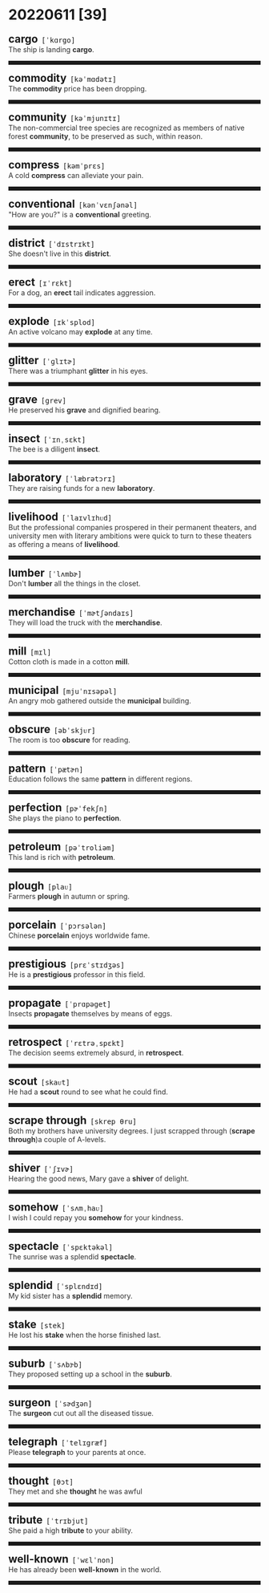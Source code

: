 <style>
/*不显示details的三角符号*/
details > summary::marker {
    display: none;
    content: none;
}
/*去掉外边框*/
details summary{
    outline:none;
    cursor:pointer;/*鼠标放上去之后变成手型*/
}
/*去掉前面默认的小黑三角*/
details summary::-webkit-details-marker{
    display:none; 
}
</style>
# 20220611 [39]  

<div style="display: flex;align-items: baseline;">
    <h2 style="margin-bottom: 0;margin-top: 0">cargo</h2>
    <p style="padding:0 .5em; margin: 0;font-family: monospace;">[ˈkɑrgo]</p>
    <p class="interpretation_47475" style="display:none ;padding:0 .5em; margin: 0; white-space: nowrap;overflow: hidden;text-overflow: ellipsis;">n. 货物</p>
</div>
<details class="details_47475">
    <summary style="color: #303030;">The ship is landing <strong>cargo</strong>.</summary>
    这艘船正在卸货。
</details>
<hr style="padding-bottom: 0.5em;" />


<div style="display: flex;align-items: baseline;">
    <h2 style="margin-bottom: 0;margin-top: 0">commodity</h2>
    <p style="padding:0 .5em; margin: 0;font-family: monospace;">[kəˈmɑdətɪ]</p>
    <p class="interpretation_47475" style="display:none ;padding:0 .5em; margin: 0; white-space: nowrap;overflow: hidden;text-overflow: ellipsis;">n. 商品；货物；日用品</p>
</div>
<details class="details_47475">
    <summary style="color: #303030;">The <strong>commodity</strong> price has been dropping.</summary>
    商品的价格已在下降。
</details>
<hr style="padding-bottom: 0.5em;" />


<div style="display: flex;align-items: baseline;">
    <h2 style="margin-bottom: 0;margin-top: 0">community</h2>
    <p style="padding:0 .5em; margin: 0;font-family: monospace;">[kəˈmjunɪtɪ]</p>
    <p class="interpretation_47475" style="display:none ;padding:0 .5em; margin: 0; white-space: nowrap;overflow: hidden;text-overflow: ellipsis;">n. 社区；团体；群落</p>
</div>
<details class="details_47475">
    <summary style="color: #303030;">The non-commercial tree species are recognized as members of native forest <strong>community</strong>, to be preserved as such, within reason.</summary>
    没有商业价值的树种被合理地看成是当地森林群落的一部分，并得到了相应的保护。
</details>
<hr style="padding-bottom: 0.5em;" />


<div style="display: flex;align-items: baseline;">
    <h2 style="margin-bottom: 0;margin-top: 0">compress</h2>
    <p style="padding:0 .5em; margin: 0;font-family: monospace;">[kəmˈprɛs]</p>
    <p class="interpretation_47475" style="display:none ;padding:0 .5em; margin: 0; white-space: nowrap;overflow: hidden;text-overflow: ellipsis;">v. 压缩；压榨
n. （外科）敷布</p>
</div>
<details class="details_47475">
    <summary style="color: #303030;">A cold <strong>compress</strong> can alleviate your pain.</summary>
    冷敷能帮你减轻疼痛。
</details>
<hr style="padding-bottom: 0.5em;" />


<div style="display: flex;align-items: baseline;">
    <h2 style="margin-bottom: 0;margin-top: 0">conventional</h2>
    <p style="padding:0 .5em; margin: 0;font-family: monospace;">[kənˈvɛnʃənəl]</p>
    <p class="interpretation_47475" style="display:none ;padding:0 .5em; margin: 0; white-space: nowrap;overflow: hidden;text-overflow: ellipsis;">adj. 传统的；惯例的</p>
</div>
<details class="details_47475">
    <summary style="color: #303030;">"How are you?" is a <strong>conventional</strong> greeting.</summary>
    “你好吗？”是一句习惯问候语。
</details>
<hr style="padding-bottom: 0.5em;" />


<div style="display: flex;align-items: baseline;">
    <h2 style="margin-bottom: 0;margin-top: 0">district</h2>
    <p style="padding:0 .5em; margin: 0;font-family: monospace;">[ˈdɪstrɪkt]</p>
    <p class="interpretation_47475" style="display:none ;padding:0 .5em; margin: 0; white-space: nowrap;overflow: hidden;text-overflow: ellipsis;">n. 地区；区域；行政区</p>
</div>
<details class="details_47475">
    <summary style="color: #303030;">She doesn't live in this <strong>district</strong>.</summary>
    她不住在这个区。
</details>
<hr style="padding-bottom: 0.5em;" />


<div style="display: flex;align-items: baseline;">
    <h2 style="margin-bottom: 0;margin-top: 0">erect</h2>
    <p style="padding:0 .5em; margin: 0;font-family: monospace;">[ɪˈrɛkt]</p>
    <p class="interpretation_47475" style="display:none ;padding:0 .5em; margin: 0; white-space: nowrap;overflow: hidden;text-overflow: ellipsis;">adj. 直立的；竖立的
v. 竖立；直立；建立</p>
</div>
<details class="details_47475">
    <summary style="color: #303030;">For a dog, an <strong>erect</strong> tail indicates aggression.</summary>
    对狗而言，竖立起来的尾巴表示进攻。
</details>
<hr style="padding-bottom: 0.5em;" />


<div style="display: flex;align-items: baseline;">
    <h2 style="margin-bottom: 0;margin-top: 0">explode</h2>
    <p style="padding:0 .5em; margin: 0;font-family: monospace;">[ɪkˈsplod]</p>
    <p class="interpretation_47475" style="display:none ;padding:0 .5em; margin: 0; white-space: nowrap;overflow: hidden;text-overflow: ellipsis;">v. （使）爆炸；爆发</p>
</div>
<details class="details_47475">
    <summary style="color: #303030;">An active volcano may <strong>explode</strong> at any time.</summary>
    活火山随时都有可能爆发。
</details>
<hr style="padding-bottom: 0.5em;" />


<div style="display: flex;align-items: baseline;">
    <h2 style="margin-bottom: 0;margin-top: 0">glitter</h2>
    <p style="padding:0 .5em; margin: 0;font-family: monospace;">[ˈɡlɪtɚ]</p>
    <p class="interpretation_47475" style="display:none ;padding:0 .5em; margin: 0; white-space: nowrap;overflow: hidden;text-overflow: ellipsis;">n. 闪耀；闪烁；小发光物
v. 闪耀；闪亮；流露（感情）</p>
</div>
<details class="details_47475">
    <summary style="color: #303030;">There was a triumphant <strong>glitter</strong> in his eyes.</summary>
    他的眼睛里闪烁着胜利的光芒。
</details>
<hr style="padding-bottom: 0.5em;" />


<div style="display: flex;align-items: baseline;">
    <h2 style="margin-bottom: 0;margin-top: 0">grave</h2>
    <p style="padding:0 .5em; margin: 0;font-family: monospace;">[grev]</p>
    <p class="interpretation_47475" style="display:none ;padding:0 .5em; margin: 0; white-space: nowrap;overflow: hidden;text-overflow: ellipsis;">n. 坟墓
adj. 严重的；重大的；严肃的；沉重的</p>
</div>
<details class="details_47475">
    <summary style="color: #303030;">He preserved his <strong>grave</strong> and dignified bearing.</summary>
    他保持庄重威严的仪态。
</details>
<hr style="padding-bottom: 0.5em;" />


<div style="display: flex;align-items: baseline;">
    <h2 style="margin-bottom: 0;margin-top: 0">insect</h2>
    <p style="padding:0 .5em; margin: 0;font-family: monospace;">[ˈɪnˌsɛkt]</p>
    <p class="interpretation_47475" style="display:none ;padding:0 .5em; margin: 0; white-space: nowrap;overflow: hidden;text-overflow: ellipsis;">n. 昆虫</p>
</div>
<details class="details_47475">
    <summary style="color: #303030;">The bee is a diligent <strong>insect</strong>.</summary>
    蜜蜂是勤劳的昆虫。
</details>
<hr style="padding-bottom: 0.5em;" />


<div style="display: flex;align-items: baseline;">
    <h2 style="margin-bottom: 0;margin-top: 0">laboratory</h2>
    <p style="padding:0 .5em; margin: 0;font-family: monospace;">[ˈlæbrətɔrɪ]</p>
    <p class="interpretation_47475" style="display:none ;padding:0 .5em; margin: 0; white-space: nowrap;overflow: hidden;text-overflow: ellipsis;">n. 实验室</p>
</div>
<details class="details_47475">
    <summary style="color: #303030;">They are raising funds for a new <strong>laboratory</strong>.</summary>
    他们在募款建一个新的实验室。
</details>
<hr style="padding-bottom: 0.5em;" />


<div style="display: flex;align-items: baseline;">
    <h2 style="margin-bottom: 0;margin-top: 0">livelihood</h2>
    <p style="padding:0 .5em; margin: 0;font-family: monospace;">[ˈlaɪvlɪhᴜd]</p>
    <p class="interpretation_47475" style="display:none ;padding:0 .5em; margin: 0; white-space: nowrap;overflow: hidden;text-overflow: ellipsis;">n. 生计；营生；生活</p>
</div>
<details class="details_47475">
    <summary style="color: #303030;">But the professional companies prospered in their permanent theaters, and university men with literary ambitions were quick to turn to these theaters as offering a means of <strong>livelihood</strong>.</summary>
    但是专业剧团在他们固定剧场里蓬勃发展，而大学里有文学抱负的人迅速转向这些剧场，视其为一种谋生手段。
</details>
<hr style="padding-bottom: 0.5em;" />


<div style="display: flex;align-items: baseline;">
    <h2 style="margin-bottom: 0;margin-top: 0">lumber</h2>
    <p style="padding:0 .5em; margin: 0;font-family: monospace;">[ˈlʌmbɚ]</p>
    <p class="interpretation_47475" style="display:none ;padding:0 .5em; margin: 0; white-space: nowrap;overflow: hidden;text-overflow: ellipsis;">n. 木材
v. 笨拙地移动；伐木</p>
</div>
<details class="details_47475">
    <summary style="color: #303030;">Don't <strong>lumber</strong> all the things in the closet.</summary>
    不要把所有的东西都堆到壁橱里。
</details>
<hr style="padding-bottom: 0.5em;" />


<div style="display: flex;align-items: baseline;">
    <h2 style="margin-bottom: 0;margin-top: 0">merchandise</h2>
    <p style="padding:0 .5em; margin: 0;font-family: monospace;">[ˈmɚtʃəndaɪs]</p>
    <p class="interpretation_47475" style="display:none ;padding:0 .5em; margin: 0; white-space: nowrap;overflow: hidden;text-overflow: ellipsis;">n. 商品；货物
v. 推销；销售</p>
</div>
<details class="details_47475">
    <summary style="color: #303030;">They will load the truck with the <strong>merchandise</strong>.</summary>
    他们将用卡车装满货物。
</details>
<hr style="padding-bottom: 0.5em;" />


<div style="display: flex;align-items: baseline;">
    <h2 style="margin-bottom: 0;margin-top: 0">mill</h2>
    <p style="padding:0 .5em; margin: 0;font-family: monospace;">[mɪl]</p>
    <p class="interpretation_47475" style="display:none ;padding:0 .5em; margin: 0; white-space: nowrap;overflow: hidden;text-overflow: ellipsis;">n. 磨坊；磨粉机；面粉厂；工厂；纺织厂；碾碎器
v. 碾碎；磨碎</p>
</div>
<details class="details_47475">
    <summary style="color: #303030;">Cotton cloth is made in a cotton <strong>mill</strong>.</summary>
    棉布是由棉纺厂生产的。
</details>
<hr style="padding-bottom: 0.5em;" />


<div style="display: flex;align-items: baseline;">
    <h2 style="margin-bottom: 0;margin-top: 0">municipal</h2>
    <p style="padding:0 .5em; margin: 0;font-family: monospace;">[mjuˈnɪsəpəl]</p>
    <p class="interpretation_47475" style="display:none ;padding:0 .5em; margin: 0; white-space: nowrap;overflow: hidden;text-overflow: ellipsis;">adj. 市的；市政的</p>
</div>
<details class="details_47475">
    <summary style="color: #303030;">An angry mob gathered outside the <strong>municipal</strong> building.</summary>
    一群愤怒的暴民聚集在市政大楼的外面。
</details>
<hr style="padding-bottom: 0.5em;" />


<div style="display: flex;align-items: baseline;">
    <h2 style="margin-bottom: 0;margin-top: 0">obscure</h2>
    <p style="padding:0 .5em; margin: 0;font-family: monospace;">[əbˈskjᴜr]</p>
    <p class="interpretation_47475" style="display:none ;padding:0 .5em; margin: 0; white-space: nowrap;overflow: hidden;text-overflow: ellipsis;">adj. 昏暗的；不清楚的；无名的
v. 使模糊；使隐晦；使费解</p>
</div>
<details class="details_47475">
    <summary style="color: #303030;">The room is too <strong>obscure</strong> for reading.</summary>
    房间太暗，不能看书。
</details>
<hr style="padding-bottom: 0.5em;" />


<div style="display: flex;align-items: baseline;">
    <h2 style="margin-bottom: 0;margin-top: 0">pattern</h2>
    <p style="padding:0 .5em; margin: 0;font-family: monospace;">[ˈpætɚn]</p>
    <p class="interpretation_47475" style="display:none ;padding:0 .5em; margin: 0; white-space: nowrap;overflow: hidden;text-overflow: ellipsis;">n. 模式；图案；样式
v. 形成图案；仿造</p>
</div>
<details class="details_47475">
    <summary style="color: #303030;">Education follows the same <strong>pattern</strong> in different regions.</summary>
    教育在不同的地区遵循同样的模式。
</details>
<hr style="padding-bottom: 0.5em;" />


<div style="display: flex;align-items: baseline;">
    <h2 style="margin-bottom: 0;margin-top: 0">perfection</h2>
    <p style="padding:0 .5em; margin: 0;font-family: monospace;">[pɚˈfekʃn]</p>
    <p class="interpretation_47475" style="display:none ;padding:0 .5em; margin: 0; white-space: nowrap;overflow: hidden;text-overflow: ellipsis;">n. 完美；完善</p>
</div>
<details class="details_47475">
    <summary style="color: #303030;">She plays the piano to <strong>perfection</strong>.</summary>
    她的钢琴演奏技巧到了完美的地步。
</details>
<hr style="padding-bottom: 0.5em;" />


<div style="display: flex;align-items: baseline;">
    <h2 style="margin-bottom: 0;margin-top: 0">petroleum</h2>
    <p style="padding:0 .5em; margin: 0;font-family: monospace;">[pəˈtroliəm]</p>
    <p class="interpretation_47475" style="display:none ;padding:0 .5em; margin: 0; white-space: nowrap;overflow: hidden;text-overflow: ellipsis;">n. 石油</p>
</div>
<details class="details_47475">
    <summary style="color: #303030;">This land is rich with <strong>petroleum</strong>.</summary>
    这片土地盛产石油。
</details>
<hr style="padding-bottom: 0.5em;" />


<div style="display: flex;align-items: baseline;">
    <h2 style="margin-bottom: 0;margin-top: 0">plough</h2>
    <p style="padding:0 .5em; margin: 0;font-family: monospace;">[plaᴜ]</p>
    <p class="interpretation_47475" style="display:none ;padding:0 .5em; margin: 0; white-space: nowrap;overflow: hidden;text-overflow: ellipsis;">n. 犁；耕地
v. 犁（田）；耕（地）；翻（土）</p>
</div>
<details class="details_47475">
    <summary style="color: #303030;">Farmers <strong>plough</strong> in autumn or spring.</summary>
    农民在秋天或春天犁田。
</details>
<hr style="padding-bottom: 0.5em;" />


<div style="display: flex;align-items: baseline;">
    <h2 style="margin-bottom: 0;margin-top: 0">porcelain</h2>
    <p style="padding:0 .5em; margin: 0;font-family: monospace;">[ˈpɔrsələn]</p>
    <p class="interpretation_47475" style="display:none ;padding:0 .5em; margin: 0; white-space: nowrap;overflow: hidden;text-overflow: ellipsis;">n. 瓷；瓷器</p>
</div>
<details class="details_47475">
    <summary style="color: #303030;">Chinese <strong>porcelain</strong> enjoys worldwide fame.</summary>
    中国的瓷器闻名世界。
</details>
<hr style="padding-bottom: 0.5em;" />


<div style="display: flex;align-items: baseline;">
    <h2 style="margin-bottom: 0;margin-top: 0">prestigious</h2>
    <p style="padding:0 .5em; margin: 0;font-family: monospace;">[prɛˈstɪdʒəs]</p>
    <p class="interpretation_47475" style="display:none ;padding:0 .5em; margin: 0; white-space: nowrap;overflow: hidden;text-overflow: ellipsis;">adj. 享有声望的；声望很高的</p>
</div>
<details class="details_47475">
    <summary style="color: #303030;">He is a <strong>prestigious</strong> professor in this field.</summary>
    他是这个领域里有声望的教授。
</details>
<hr style="padding-bottom: 0.5em;" />


<div style="display: flex;align-items: baseline;">
    <h2 style="margin-bottom: 0;margin-top: 0">propagate</h2>
    <p style="padding:0 .5em; margin: 0;font-family: monospace;">[ˈprɑpəget]</p>
    <p class="interpretation_47475" style="display:none ;padding:0 .5em; margin: 0; white-space: nowrap;overflow: hidden;text-overflow: ellipsis;">v. 繁殖；增殖；传播</p>
</div>
<details class="details_47475">
    <summary style="color: #303030;">Insects <strong>propagate</strong> themselves by means of eggs.</summary>
    昆虫以产卵繁殖后代。
</details>
<hr style="padding-bottom: 0.5em;" />


<div style="display: flex;align-items: baseline;">
    <h2 style="margin-bottom: 0;margin-top: 0">retrospect</h2>
    <p style="padding:0 .5em; margin: 0;font-family: monospace;">[ˈrɛtrəˌspɛkt]</p>
    <p class="interpretation_47475" style="display:none ;padding:0 .5em; margin: 0; white-space: nowrap;overflow: hidden;text-overflow: ellipsis;">n. 回想
v. 回想</p>
</div>
<details class="details_47475">
    <summary style="color: #303030;">The decision seems extremely absurd, in <strong>retrospect</strong>.</summary>
    回想起来，这个决定显得极其荒谬。
</details>
<hr style="padding-bottom: 0.5em;" />


<div style="display: flex;align-items: baseline;">
    <h2 style="margin-bottom: 0;margin-top: 0">scout</h2>
    <p style="padding:0 .5em; margin: 0;font-family: monospace;">[skaᴜt]</p>
    <p class="interpretation_47475" style="display:none ;padding:0 .5em; margin: 0; white-space: nowrap;overflow: hidden;text-overflow: ellipsis;">v. 侦察；巡视；搜寻；物色
n. 侦察；侦察兵；物色人才的人；童子军</p>
</div>
<details class="details_47475">
    <summary style="color: #303030;">He had a <strong>scout</strong> round to see what he could find.</summary>
    他四处搜寻看看能找到些什么。
</details>
<hr style="padding-bottom: 0.5em;" />


<div style="display: flex;align-items: baseline;">
    <h2 style="margin-bottom: 0;margin-top: 0">scrape through</h2>
    <p style="padding:0 .5em; margin: 0;font-family: monospace;">[skrep θru]</p>
    <p class="interpretation_47475" style="display:none ;padding:0 .5em; margin: 0; white-space: nowrap;overflow: hidden;text-overflow: ellipsis;">phrase. 勉强通过</p>
</div>
<details class="details_47475">
    <summary style="color: #303030;">Both my brothers have university degrees. I just scrapped through (<strong>scrape through</strong>)a couple of A-levels.</summary>
    我的两个兄弟都拿到了大学学位，我只是勉强有几个A。
</details>
<hr style="padding-bottom: 0.5em;" />


<div style="display: flex;align-items: baseline;">
    <h2 style="margin-bottom: 0;margin-top: 0">shiver</h2>
    <p style="padding:0 .5em; margin: 0;font-family: monospace;">[ˈʃɪvɚ]</p>
    <p class="interpretation_47475" style="display:none ;padding:0 .5em; margin: 0; white-space: nowrap;overflow: hidden;text-overflow: ellipsis;">v. 哆嗦；颤抖
n. 哆嗦；颤抖</p>
</div>
<details class="details_47475">
    <summary style="color: #303030;">Hearing the good news, Mary gave a <strong>shiver</strong> of delight.</summary>
    听到那个好消息，玛丽兴奋地颤抖着。
</details>
<hr style="padding-bottom: 0.5em;" />


<div style="display: flex;align-items: baseline;">
    <h2 style="margin-bottom: 0;margin-top: 0">somehow</h2>
    <p style="padding:0 .5em; margin: 0;font-family: monospace;">[ˈsʌmˌhaᴜ]</p>
    <p class="interpretation_47475" style="display:none ;padding:0 .5em; margin: 0; white-space: nowrap;overflow: hidden;text-overflow: ellipsis;">adv. 不知何故；以某种方式</p>
</div>
<details class="details_47475">
    <summary style="color: #303030;">I wish I could repay you <strong>somehow</strong> for your kindness.</summary>
    我希望我能以某种方式报答您的好意。
</details>
<hr style="padding-bottom: 0.5em;" />


<div style="display: flex;align-items: baseline;">
    <h2 style="margin-bottom: 0;margin-top: 0">spectacle</h2>
    <p style="padding:0 .5em; margin: 0;font-family: monospace;">[ˈspɛktəkəl]</p>
    <p class="interpretation_47475" style="display:none ;padding:0 .5em; margin: 0; white-space: nowrap;overflow: hidden;text-overflow: ellipsis;">n. 景象；奇观；场面</p>
</div>
<details class="details_47475">
    <summary style="color: #303030;">The sunrise was a splendid <strong>spectacle</strong>.</summary>
    这日出可是个壮观的景象。
</details>
<hr style="padding-bottom: 0.5em;" />


<div style="display: flex;align-items: baseline;">
    <h2 style="margin-bottom: 0;margin-top: 0">splendid</h2>
    <p style="padding:0 .5em; margin: 0;font-family: monospace;">[ˈsplɛndɪd]</p>
    <p class="interpretation_47475" style="display:none ;padding:0 .5em; margin: 0; white-space: nowrap;overflow: hidden;text-overflow: ellipsis;">adj. 壮观的；辉煌的；极好的</p>
</div>
<details class="details_47475">
    <summary style="color: #303030;">My kid sister has a <strong>splendid</strong> memory.</summary>
    我小妹记忆力极好。
</details>
<hr style="padding-bottom: 0.5em;" />


<div style="display: flex;align-items: baseline;">
    <h2 style="margin-bottom: 0;margin-top: 0">stake</h2>
    <p style="padding:0 .5em; margin: 0;font-family: monospace;">[stek]</p>
    <p class="interpretation_47475" style="display:none ;padding:0 .5em; margin: 0; white-space: nowrap;overflow: hidden;text-overflow: ellipsis;">n. 股份；赌注；桩
v. 投下…的赌注；把…系于桩上</p>
</div>
<details class="details_47475">
    <summary style="color: #303030;">He lost his <strong>stake</strong> when the horse finished last.</summary>
    当那匹马跑了最后一名时，他输了他的赌注。
</details>
<hr style="padding-bottom: 0.5em;" />


<div style="display: flex;align-items: baseline;">
    <h2 style="margin-bottom: 0;margin-top: 0">suburb</h2>
    <p style="padding:0 .5em; margin: 0;font-family: monospace;">[ˈsʌbɝb]</p>
    <p class="interpretation_47475" style="display:none ;padding:0 .5em; margin: 0; white-space: nowrap;overflow: hidden;text-overflow: ellipsis;">n. 市郊；郊区</p>
</div>
<details class="details_47475">
    <summary style="color: #303030;">They proposed setting up a school in the <strong>suburb</strong>.</summary>
    他们建议在这个郊区成立一所学校。
</details>
<hr style="padding-bottom: 0.5em;" />


<div style="display: flex;align-items: baseline;">
    <h2 style="margin-bottom: 0;margin-top: 0">surgeon</h2>
    <p style="padding:0 .5em; margin: 0;font-family: monospace;">[ˈsɚdʒən]</p>
    <p class="interpretation_47475" style="display:none ;padding:0 .5em; margin: 0; white-space: nowrap;overflow: hidden;text-overflow: ellipsis;">n. 外科医生</p>
</div>
<details class="details_47475">
    <summary style="color: #303030;">The <strong>surgeon</strong> cut out all the diseased tissue.</summary>
    外科大夫把病变组织都切除掉。
</details>
<hr style="padding-bottom: 0.5em;" />


<div style="display: flex;align-items: baseline;">
    <h2 style="margin-bottom: 0;margin-top: 0">telegraph</h2>
    <p style="padding:0 .5em; margin: 0;font-family: monospace;">[ˈtelɪgræf]</p>
    <p class="interpretation_47475" style="display:none ;padding:0 .5em; margin: 0; white-space: nowrap;overflow: hidden;text-overflow: ellipsis;">n. 电报；电报机
v. 打电报</p>
</div>
<details class="details_47475">
    <summary style="color: #303030;">Please <strong>telegraph</strong> to your parents at once.</summary>
    请立即给你父母打电报。
</details>
<hr style="padding-bottom: 0.5em;" />


<div style="display: flex;align-items: baseline;">
    <h2 style="margin-bottom: 0;margin-top: 0">thought</h2>
    <p style="padding:0 .5em; margin: 0;font-family: monospace;">[θɔt]</p>
    <p class="interpretation_47475" style="display:none ;padding:0 .5em; margin: 0; white-space: nowrap;overflow: hidden;text-overflow: ellipsis;">n. 思想；想法
v. 想；思考；“think”的过去式和过去分词</p>
</div>
<details class="details_47475">
    <summary style="color: #303030;">They met and she <strong>thought</strong> he was awful</summary>
    他们见了面，她觉得他很讨人厌。
</details>
<hr style="padding-bottom: 0.5em;" />


<div style="display: flex;align-items: baseline;">
    <h2 style="margin-bottom: 0;margin-top: 0">tribute</h2>
    <p style="padding:0 .5em; margin: 0;font-family: monospace;">[ˈtrɪbjut]</p>
    <p class="interpretation_47475" style="display:none ;padding:0 .5em; margin: 0; white-space: nowrap;overflow: hidden;text-overflow: ellipsis;">n. 贡品；颂词；称赞</p>
</div>
<details class="details_47475">
    <summary style="color: #303030;">She paid a high <strong>tribute</strong> to your ability.</summary>
    她对你的能力表示高度赞扬。
</details>
<hr style="padding-bottom: 0.5em;" />


<div style="display: flex;align-items: baseline;">
    <h2 style="margin-bottom: 0;margin-top: 0">well-known</h2>
    <p style="padding:0 .5em; margin: 0;font-family: monospace;">[ˈwɛlˈnon]</p>
    <p class="interpretation_47475" style="display:none ;padding:0 .5em; margin: 0; white-space: nowrap;overflow: hidden;text-overflow: ellipsis;">adj. 众所周知的；著名的</p>
</div>
<details class="details_47475">
    <summary style="color: #303030;">He has already been <strong>well-known</strong> in the world.</summary>
    他已经名扬天下了。
</details>
<hr style="padding-bottom: 0.5em;" />

<script>
const details = document.querySelectorAll('.details_47475');
const translates = document.querySelectorAll('.interpretation_47475');

details.forEach((item, index) => item.addEventListener('toggle', () => {
    if (item.open) {
        translates[index].style.display = 'block';
    } else translates[index].style.display = 'none';
}));
</script>
